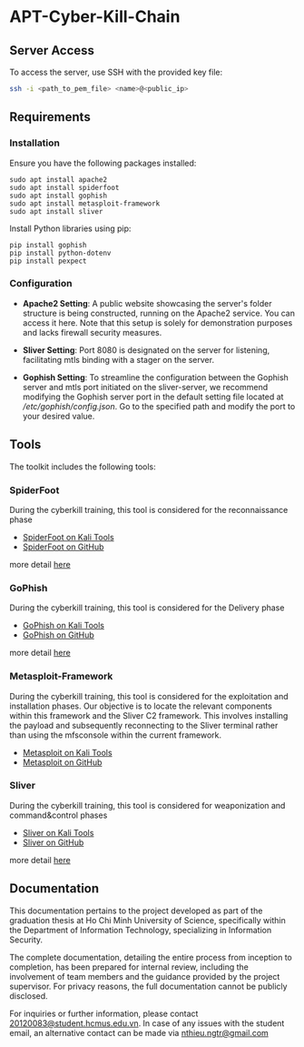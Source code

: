 # APT-Cyber-Kill-Chain

## Server Access

To access the server, use SSH with the provided key file:

```bash
ssh -i <path_to_pem_file> <name>@<public_ip>
```

## Requirements
### Installation
Ensure you have the following packages installed:
```
sudo apt install apache2
sudo apt install spiderfoot
sudo apt install gophish
sudo apt install metasploit-framework
sudo apt install sliver
```

Install Python libraries using pip:
```
pip install gophish
pip install python-dotenv
pip install pexpect
```

### Configuration
* **Apache2 Setting**: A public website showcasing the server's folder structure is being constructed, running on the Apache2 service. You can access it here. Note that this setup is solely for demonstration purposes and lacks firewall security measures.

* **Sliver Setting**: Port 8080 is designated on the server for listening, facilitating mtls binding with a stager on the server.

* **Gophish Setting**: To streamline the configuration between the Gophish server and mtls port initiated on the sliver-server, we recommend modifying the Gophish server port in the default setting file located at */etc/gophish/config.json*. Go to the specified path and modify the port to your desired value.
## Tools

The toolkit includes the following tools:

### SpiderFoot
During the cyberkill training, this tool is considered for the reconnaissance phase

- [SpiderFoot on Kali Tools](https://www.kali.org/tools/spiderfoot/)
- [SpiderFoot on GitHub](https://github.com/smicallef/spiderfoot)

more detail [here](https://github.com/trhieung/APT-Cyber-Kill-Chain/tree/main/tools/spiderfoot)

### GoPhish
During the cyberkill training, this tool is considered for the Delivery phase

- [GoPhish on Kali Tools](https://www.kali.org/tools/gophish)
- [GoPhish on GitHub](https://github.com/gophish/gophish)

more detail [here](https://github.com/trhieung/APT-Cyber-Kill-Chain/tree/main/tools/gophish)

### Metasploit-Framework
During the cyberkill training, this tool is considered for the exploitation and installation phases. Our objective is to locate the relevant components within this framework and the Sliver C2 framework. This involves installing the payload and subsequently reconnecting to the Sliver terminal rather than using the mfsconsole within the current framework.

- [Metasploit on Kali Tools](https://www.kali.org/tools/metasploit-framework/)
- [Metasploit on GitHub](https://github.com/rapid7/metasploit-framework)

### Sliver
During the cyberkill training, this tool is considered for weaponization and command&control phases

- [Sliver on Kali Tools](https://www.kali.org/tools/sliver/)
- [Sliver on GitHub](https://github.com/BishopFox/sliver)

more detail [here](https://github.com/trhieung/APT-Cyber-Kill-Chain/tree/main/tools/sliver/)

## Documentation
This documentation pertains to the project developed as part of the graduation thesis at Ho Chi Minh University of Science, specifically within the Department of Information Technology, specializing in Information Security.

The complete documentation, detailing the entire process from inception to completion, has been prepared for internal review, including the involvement of team members and the guidance provided by the project supervisor. For privacy reasons, the full documentation cannot be publicly disclosed.

For inquiries or further information, please contact 20120083@student.hcmus.edu.vn. In case of any issues with the student email, an alternative contact can be made via nthieu.ngtr@gmail.com
